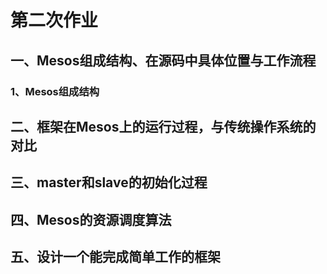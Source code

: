 # 第二次作业

## 一、Mesos组成结构、在源码中具体位置与工作流程

### 1、Mesos组成结构


## 二、框架在Mesos上的运行过程，与传统操作系统的对比

## 三、master和slave的初始化过程

## 四、Mesos的资源调度算法

## 五、设计一个能完成简单工作的框架
